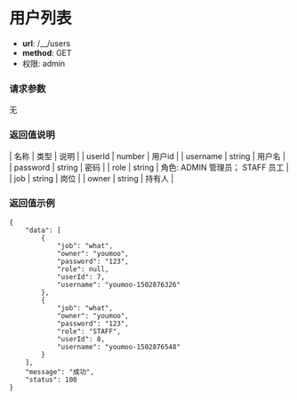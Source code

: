 用户列表
=======

- **url**: /__/users
- **method**: GET
- 权限: admin

### 请求参数

无

### 返回值说明

| 名称     | 类型   | 说明                            |
| userId   | number | 用户id                          |
| username | string | 用户名                          |
| password | string | 密码                            |
| role     | string | 角色: ADMIN 管理员； STAFF 员工 |
| job      | string | 岗位                            |
| owner    | string | 持有人                          |


### 返回值示例

```
{
    "data": [
        {
            "job": "what",
            "owner": "youmoo",
            "password": "123",
            "role": null,
            "userId": 7,
            "username": "youmoo-1502876326"
        },
        {
            "job": "what",
            "owner": "youmoo",
            "password": "123",
            "role": "STAFF",
            "userId": 8,
            "username": "youmoo-1502876548"
        }
    ],
    "message": "成功",
    "status": 100
}
```

